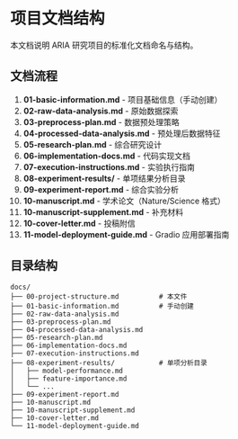 # 项目文档结构

本文档说明 ARIA 研究项目的标准化文档命名与结构。

## 文档流程

1. **01-basic-information.md** - 项目基础信息（手动创建）
2. **02-raw-data-analysis.md** - 原始数据探索
3. **03-preprocess-plan.md** - 数据预处理策略
4. **04-processed-data-analysis.md** - 预处理后数据特征
5. **05-research-plan.md** - 综合研究设计
6. **06-implementation-docs.md** - 代码实现文档
7. **07-execution-instructions.md** - 实验执行指南
8. **08-experiment-results/** - 单项结果分析目录
9. **09-experiment-report.md** - 综合实验分析
10. **10-manuscript.md** - 学术论文（Nature/Science 格式）
11. **10-manuscript-supplement.md** - 补充材料
12. **10-cover-letter.md** - 投稿附信
13. **11-model-deployment-guide.md** - Gradio 应用部署指南

## 目录结构

```
docs/
├── 00-project-structure.md          # 本文件
├── 01-basic-information.md          # 手动创建
├── 02-raw-data-analysis.md
├── 03-preprocess-plan.md
├── 04-processed-data-analysis.md
├── 05-research-plan.md
├── 06-implementation-docs.md
├── 07-execution-instructions.md
├── 08-experiment-results/           # 单项分析目录
│   ├── model-performance.md
│   ├── feature-importance.md
│   └── ...
├── 09-experiment-report.md
├── 10-manuscript.md
├── 10-manuscript-supplement.md
├── 10-cover-letter.md
└── 11-model-deployment-guide.md
```
